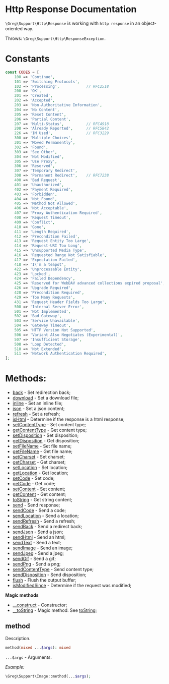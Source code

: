 # Http Response Documentation

`\Greg\Support\Http\Response` is working with `http response` in an object-oriented way.

Throws: `\Greg\Support\Http\ResponseException`.

# Constants

```php
const CODES = [
    100 => 'Continue',
    101 => 'Switching Protocols',
    102 => 'Processing',            // RFC2518
    200 => 'OK',
    201 => 'Created',
    202 => 'Accepted',
    203 => 'Non-Authoritative Information',
    204 => 'No Content',
    205 => 'Reset Content',
    206 => 'Partial Content',
    207 => 'Multi-Status',          // RFC4918
    208 => 'Already Reported',      // RFC5842
    226 => 'IM Used',               // RFC3229
    300 => 'Multiple Choices',
    301 => 'Moved Permanently',
    302 => 'Found',
    303 => 'See Other',
    304 => 'Not Modified',
    305 => 'Use Proxy',
    306 => 'Reserved',
    307 => 'Temporary Redirect',
    308 => 'Permanent Redirect',    // RFC7238
    400 => 'Bad Request',
    401 => 'Unauthorized',
    402 => 'Payment Required',
    403 => 'Forbidden',
    404 => 'Not Found',
    405 => 'Method Not Allowed',
    406 => 'Not Acceptable',
    407 => 'Proxy Authentication Required',
    408 => 'Request Timeout',
    409 => 'Conflict',
    410 => 'Gone',
    411 => 'Length Required',
    412 => 'Precondition Failed',
    413 => 'Request Entity Too Large',
    414 => 'Request-URI Too Long',
    415 => 'Unsupported Media Type',
    416 => 'Requested Range Not Satisfiable',
    417 => 'Expectation Failed',
    418 => 'I\'m a teapot',                                               // RFC2324
    422 => 'Unprocessable Entity',                                        // RFC4918
    423 => 'Locked',                                                      // RFC4918
    424 => 'Failed Dependency',                                           // RFC4918
    425 => 'Reserved for WebDAV advanced collections expired proposal',   // RFC2817
    426 => 'Upgrade Required',                                            // RFC2817
    428 => 'Precondition Required',                                       // RFC6585
    429 => 'Too Many Requests',                                           // RFC6585
    431 => 'Request Header Fields Too Large',                             // RFC6585
    500 => 'Internal Server Error',
    501 => 'Not Implemented',
    502 => 'Bad Gateway',
    503 => 'Service Unavailable',
    504 => 'Gateway Timeout',
    505 => 'HTTP Version Not Supported',
    506 => 'Variant Also Negotiates (Experimental)',                      // RFC2295
    507 => 'Insufficient Storage',                                        // RFC4918
    508 => 'Loop Detected',                                               // RFC5842
    510 => 'Not Extended',                                                // RFC2774
    511 => 'Network Authentication Required',                             // RFC6585
];
```

# Methods:

* [back](#back) - Set redirection back;
* [download](#download) - Set a download file;
* [inline](#inline) - Set an inline file;
* [json](#json) - Set a json content;
* [refresh](#refresh) - Set a refresh;
* [isHtml](#isHtml) - Determine if the response is a html response;
* [setContentType](#setContentType) - Set content type;
* [getContentType](#getContentType) - Get content type;
* [setDisposition](#setDisposition) - Set disposition;
* [getDisposition](#getDisposition) - Get disposition;
* [setFileName](#setFileName) - Set file name;
* [getFileName](#getFileName) - Get file name;
* [setCharset](#setCharset) - Set charset;
* [getCharset](#getCharset) - Get charset;
* [setLocation](#setLocation) - Set location;
* [getLocation](#getLocation) - Get location;
* [setCode](#setCode) - Set code;
* [getCode](#getCode) - Get code;
* [setContent](#setContent) - Set content;
* [getContent](#getContent) - Get content;
* [toString](#toString) - Get string content;
* [send](#send) - Send response;
* [sendCode](#sendCode) - Send a code;
* [sendLocation](#sendLocation) - Send a location;
* [sendRefresh](#sendRefresh) - Send a refresh;
* [sendBack](#sendBack) - Send a redirect back;
* [sendJson](#sendJson) - Send a json;
* [sendHtml](#sendHtml) - Send an html;
* [sendText](#sendText) - Send a text;
* [sendImage](#sendText) - Send an image;
* [sendJpeg](#sendJpeg) - Send a jpeg;
* [sendGif](#sendGif) - Send a gif;
* [sendPng](#sendPng) - Send a png;
* [sendContentType](#sendContentType) - Send content type;
* [sendDisposition](#sendDisposition) - Send disposition;
* [flush](#flush) - Flush the output buffer;
* [isModifiedSince](#isModifiedSince) - Determine if the request was modified;

**Magic methods**

* [__construct](#__construct) - Constructor;
* [__toString](#__toString) - Magic method. See [toString](#toString);

## method

Description.

```php
method(mixed ...$args): mixed
```

`...$args` - Arguments.

_Example:_

```php
\Greg\Support\Image::method(...$args);
```
